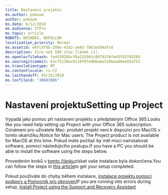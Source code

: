 ```yaml
---
title: Nastavení projektu
ms.author: pebaum
author: pebaum
ms.date: 6/12/2018
ms.audience: ITPro
ms.topic: article
ROBOTS: NOINDEX, NOFOLLOW
localization_priority: Normal
ms.assetid: e0fcdfdb-288e-43d2-a445-7b63e594afc6
description: Více než 500 slov článek cíl.
ms.openlocfilehash: fed43928bcf8a232901c0679376fed3f43705265
ms.sourcegitcommit: b3cf5130ac8118f0fed66abe5286aa80ee91af52
ms.translationtype: MT
ms.contentlocale: cs-CZ
ms.lasthandoff: 03/19/2019
ms.locfileid: "30683806"
---
```

# <a name="setting-up-project"></a><span data-ttu-id="9ada8-103">Nastavení projektu</span><span class="sxs-lookup"><span data-stu-id="9ada8-103">Setting up Project</span></span>

<span data-ttu-id="9ada8-104">Vypadá jako pomoc při nastavení projektu s předplatným Office 365.</span><span class="sxs-lookup"><span data-stu-id="9ada8-104">Looks like you need help setting up Project with your Office 365 subscription.</span></span>
<span data-ttu-id="9ada8-105">Oznámení pro uživatele Mac: produkt projekt není k dispozici pro MacOS v tomto okamžiku.</span><span class="sxs-lookup"><span data-stu-id="9ada8-105">Notice for Mac users: The Project product is not available for MacOS at this time.</span></span> <span data-ttu-id="9ada8-106">Pokud máte počítač by měl moci nainstalovat software, pomocí následujícího postupu.</span><span class="sxs-lookup"><span data-stu-id="9ada8-106">If you have a PC you should be able to install the software using the steps below.</span></span>
  
<span data-ttu-id="9ada8-107">Provedením kroků v [tomto článku](https://support.office.com/article/7059249b-d9fe-4d61-ab96-5c5bf435f281.aspx)získat vaše instalace byla dokončena.</span><span class="sxs-lookup"><span data-stu-id="9ada8-107">You can follow the steps in [this article](https://support.office.com/article/7059249b-d9fe-4d61-ab96-5c5bf435f281.aspx)to get your setup completed.</span></span>
  
<span data-ttu-id="9ada8-108">Pokud používáte do chyby během instalace, [instalace projektu pomocí podpory a Pomocník pro obnovení](https://aka.ms/SaRA-ProjectSetupScenario)</span><span class="sxs-lookup"><span data-stu-id="9ada8-108">If you are running into errors during setup, [Install Project using the Support and Recovery Assistant](https://aka.ms/SaRA-ProjectSetupScenario)</span></span>
